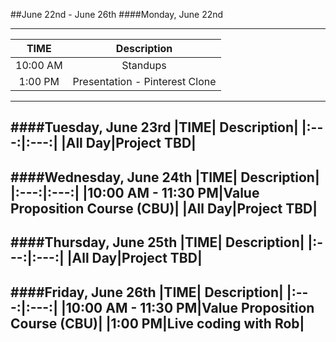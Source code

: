 ##June 22nd - June 26th
####Monday, June 22nd

---
|TIME| Description|
|:---:|:---:|
|10:00 AM|Standups|
|1:00 PM|Presentation - Pinterest Clone|
---
####Tuesday, June 23rd
|TIME| Description|
|:---:|:---:|
|All Day|Project TBD|
---
####Wednesday, June 24th
|TIME| Description|
|:---:|:---:|
|10:00 AM - 11:30 PM|Value Proposition Course (CBU)|
|All Day|Project TBD|
---
####Thursday, June 25th
|TIME| Description|
|:---:|:---:|
|All Day|Project TBD|
---
####Friday, June 26th
|TIME| Description|
|:---:|:---:|
|10:00 AM - 11:30 PM|Value Proposition Course (CBU)|
|1:00 PM|Live coding with Rob|
---
